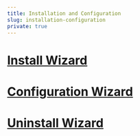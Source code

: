 ```yaml
---
title: Installation and Configuration
slug: installation-configuration
private: true
---
```


# [Install Wizard](install-wizard.md)
# [Configuration Wizard](configuration-wizard.md)
# [Uninstall Wizard](uninstall-wizard.md)